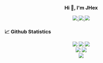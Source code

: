 <h3 align="center">Hi 👋, I'm JHex</h3>

<p align="center">
    <a title="Github Total Stars" target="_blank" href="https://github.com/jhex-git">
        <img src="https://img.shields.io/github/stars/jhex-git.svg?logo=star&label=Total%20Stars&color=success" />
    </a>
    <a title="Github Followers" target="_blank" href="https://github.com/jhex-git">
        <img src="https://img.shields.io/badge/dynamic/json?label=GitHub&suffix=%20followers&query=%24.data.totalSubs&url=https%3A%2F%2Fapi.spencerwoo.com%2Fsubstats%2F%3Fsource%3Dgithub%26queryKey%3Djhex-git&color=blue&logo=github&longCache=true" />
    </a>
    <a title="My Blog Site" target="_blank" href="http://jhex.top">
        <img src="https://img.shields.io/badge/%E5%8D%9A%E5%AE%A2%20(blog)-jhex.top-orange" />
    </a>
</p>


### 📈 Github Statistics

<div align="center">
    <img src="https://github-profile-summary-cards.vercel.app/api/cards/profile-details?username=JHex-git&theme=nord_bright" />
    <img src="http://github-profile-summary-cards.vercel.app/api/cards/most-commit-language?username=JHex-git&theme=nord_bright" />
    <span></span>
    <img src="http://github-profile-summary-cards.vercel.app/api/cards/repos-per-language?username=JHex-git&theme=nord_bright" />
    <br />
    <img src="http://github-profile-summary-cards.vercel.app/api/cards/stats?username=JHex-git&theme=nord_bright" />
    <img src="http://github-profile-summary-cards.vercel.app/api/cards/productive-time?username=JHex-git&theme=nord_bright" />
    <br />
    <img src="https://github-readme-streak-stats.herokuapp.com/?user=JHex-git&theme=tokyonight_duo" />
</div>

